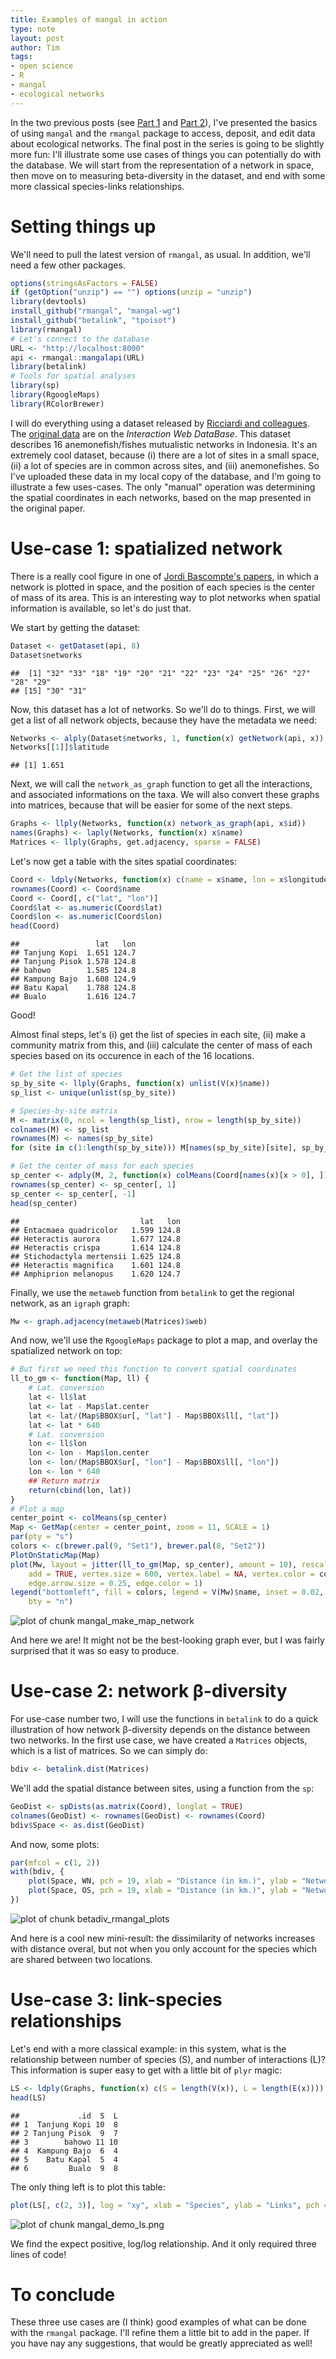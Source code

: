 ```yaml
---
title: Examples of mangal in action
type: note
layout: post
author: Tim
tags:
- open science
- R
- mangal
- ecological networks
---
```


In the two previous posts (see [Part 1][p1] and [Part 2][p2]), I've presented
the basics of using `mangal` and the `rmangal` package to access, deposit, and
edit data about ecological networks. The final post in the series is going to be
slightly more fun: I'll illustrate some use cases of things you can potentially
do with the database. We will start from the representation of a network in
space, then move on to measuring beta-diversity in the dataset, and end with
some more classical species-links relationships.

# Setting things up

We'll need to pull the latest version of `rmangal`, as usual. In addition, we'll
need a few other packages.


~~~ r
options(stringsAsFactors = FALSE)
if (getOption("unzip") == "") options(unzip = "unzip")
library(devtools)
install_github("rmangal", "mangal-wg")
install_github("betalink", "tpoisot")
library(rmangal)
# Let's connect to the database
URL <- "http://localhost:8000"
api <- rmangal::mangalapi(URL)
library(betalink)
# Tools for spatial analyses
library(sp)
library(RgoogleMaps)
library(RColorBrewer)
~~~


I will do everything using a dataset released by [Ricciardi and
colleagues][ric]. The [original data][od] are on the *Interaction Web DataBase*.
This dataset describes 16 anemonefish/fishes mutualistic networks in Indonesia.
It's an extremely cool dataset, because (i) there are a lot of sites in a small
space, (ii) a lot of species are in common across sites, and (iii)
anemonefishes. So I've uploaded these data in my local copy of the database, and
I'm going to illustrate a few uses-cases. The only "manual" operation was
determining the spatial coordinates in each networks, based on the map presented
in the original paper.

[ric]: http://dx.doi.org/10.1007/s10641-010-9606-0

# Use-case 1: spatialized network

There is a really cool figure in one of [Jordi Bascompte's papers][bas], in
which a network is plotted in space, and the position of each species is the
center of mass of its area. This is an interesting way to plot networks when
spatial information is available, so let's do just that.

[bas]: http://dx.doi.org/10.1126/science.1170749

We start by getting the dataset:


~~~ r
Dataset <- getDataset(api, 8)
Dataset$networks
~~~

~~~
##  [1] "32" "33" "18" "19" "20" "21" "22" "23" "24" "25" "26" "27" "28" "29"
## [15] "30" "31"
~~~


Now, this dataset has a lot of networks. So we'll do to things. First, we will get a list of all network objects, because they have the metadata we need:


~~~r
Networks <- alply(Dataset$networks, 1, function(x) getNetwork(api, x))
Networks[[1]]$latitude
~~~

~~~
## [1] 1.651
~~~


Next, we will call the `network_as_graph` function to get all the interactions, and associated informations on the taxa. We will also convert these graphs into matrices, because that will be easier for some of the next steps.


~~~r
Graphs <- llply(Networks, function(x) network_as_graph(api, x$id))
names(Graphs) <- laply(Networks, function(x) x$name)
Matrices <- llply(Graphs, get.adjacency, sparse = FALSE)
~~~


Let's now get a table with the sites spatial coordinates:


~~~r
Coord <- ldply(Networks, function(x) c(name = x$name, lon = x$longitude, lat = x$latitude))
rownames(Coord) <- Coord$name
Coord <- Coord[, c("lat", "lon")]
Coord$lat <- as.numeric(Coord$lat)
Coord$lon <- as.numeric(Coord$lon)
head(Coord)
~~~

~~~
##                 lat   lon
## Tanjung Kopi  1.651 124.7
## Tanjung Pisok 1.578 124.8
## bahowo        1.585 124.8
## Kampung Bajo  1.608 124.9
## Batu Kapal    1.788 124.8
## Bualo         1.616 124.7
~~~


Good!

Almost final steps, let's (i) get the list of species in each site, (ii) make a community matrix from this, and (iii) calculate the center of mass of each species based on its occurence in each of the 16 locations.


~~~r
# Get the list of species
sp_by_site <- llply(Graphs, function(x) unlist(V(x)$name))
sp_list <- unique(unlist(sp_by_site))

# Species-by-site matrix
M <- matrix(0, ncol = length(sp_list), nrow = length(sp_by_site))
colnames(M) <- sp_list
rownames(M) <- names(sp_by_site)
for (site in c(1:length(sp_by_site))) M[names(sp_by_site)[site], sp_by_site[[site]]] = 1

# Get the center of mass for each species
sp_center <- adply(M, 2, function(x) colMeans(Coord[names(x)[x > 0], ]))
rownames(sp_center) <- sp_center[, 1]
sp_center <- sp_center[, -1]
head(sp_center)
~~~

~~~
##                           lat   lon
## Entacmaea quadricolor   1.599 124.8
## Heteractis aurora       1.677 124.8
## Heteractis crispa       1.614 124.8
## Stichodactyla mertensii 1.625 124.8
## Heteractis magnifica    1.601 124.8
## Amphiprion melanopus    1.620 124.7
~~~


Finally, we use the `metaweb` function from `betalink` to get the regional network, as an `igraph` graph:


~~~r
Mw <- graph.adjacency(metaweb(Matrices)$web)
~~~


And now, we'll use the `RgoogleMaps` package to plot a map, and overlay the spatialized network on top:


~~~r
# But first we need this function to convert spatial coordinates
ll_to_gm <- function(Map, ll) {
    # Lat. conversion
    lat <- ll$lat
    lat <- lat - Map$lat.center
    lat <- lat/(Map$BBOX$ur[, "lat"] - Map$BBOX$ll[, "lat"])
    lat <- lat * 640
    # Lat. conversion
    lon <- ll$lon
    lon <- lon - Map$lon.center
    lon <- lon/(Map$BBOX$ur[, "lon"] - Map$BBOX$ll[, "lon"])
    lon <- lon * 640
    ## Return matrix
    return(cbind(lon, lat))
}
# Plot a map
center_point <- colMeans(sp_center)
Map <- GetMap(center = center_point, zoom = 11, SCALE = 1)
par(pty = "s")
colors <- c(brewer.pal(9, "Set1"), brewer.pal(8, "Set2"))
PlotOnStaticMap(Map)
plot(Mw, layout = jitter(ll_to_gm(Map, sp_center), amount = 10), rescale = FALSE,
    add = TRUE, vertex.size = 600, vertex.label = NA, vertex.color = colors,
    edge.arrow.size = 0.25, edge.color = 1)
legend("bottomleft", fill = colors, legend = V(Mw)$name, inset = 0.02, cex = 0.7,
    bty = "n")
~~~

![plot of chunk mangal_make_map_network](/rfig/mangal_make_map_network.png)


And here we are! It might not be the best-looking graph ever, but I was fairly surprised that it was so easy to produce.

# Use-case 2: network &beta;-diversity

For use-case number two, I will use the functions in `betalink` to do a quick illustration of how network &beta;-diversity depends on the distance between two networks. In the first use case, we have created a `Matrices` objects, which is a list of matrices. So we can simply do:


~~~r
bdiv <- betalink.dist(Matrices)
~~~


We'll add the spatial distance between sites, using a function from the `sp`:


~~~r
GeoDist <- spDists(as.matrix(Coord), longlat = TRUE)
colnames(GeoDist) <- rownames(GeoDist) <- rownames(Coord)
bdiv$Space <- as.dist(GeoDist)
~~~


And now, some plots:


~~~r
par(mfcol = c(1, 2))
with(bdiv, {
    plot(Space, WN, pch = 19, xlab = "Distance (in km.)", ylab = "Network dissim. (all species)")
    plot(Space, OS, pch = 19, xlab = "Distance (in km.)", ylab = "Network dissim. (common species)")
})
~~~

![plot of chunk betadiv_rmangal_plots](/rfig/betadiv_rmangal_plots.png)


And here is a cool new mini-result: the dissimilarity of networks increases with distance overal, but not when you only account for the species which are shared between two locations.

# Use-case 3: link-species relationships

Let's end with a more classical example: in this system, what is the relationship between number of species (S), and number of interactions (L)? This information is super easy to get with a little bit of `plyr` magic:


~~~r
LS <- ldply(Graphs, function(x) c(S = length(V(x)), L = length(E(x))))
head(LS)
~~~

~~~
##             .id  S  L
## 1  Tanjung Kopi 10  8
## 2 Tanjung Pisok  9  7
## 3        bahowo 11 10
## 4  Kampung Bajo  6  4
## 5    Batu Kapal  5  4
## 6         Bualo  9  8
~~~


The only thing left is to plot this table:


~~~r
plot(LS[, c(2, 3)], log = "xy", xlab = "Species", ylab = "Links", pch = 19)
~~~

![plot of chunk mangal_demo_ls.png](/rfig/mangal_demo_ls_png.png)


We find the expect positive, log/log relationship. And it only required three lines of code!

# To conclude

These three use cases are (I think) good examples of what can be done with the `rmangal` package. I'll refine them a little bit to add in the paper. If you have nay any suggestions, that would be greatly appreciated as well!

[p1]: http://timotheepoisot.fr/2014/01/07/mangal-database-networks/
[p2]: http://timotheepoisot.fr/2014/01/08/mangal-add-data/
[taxphyl]: http://ropensci.org/usecases/taxize_makephylo.html
[od]: http://www.nceas.ucsb.edu/interactionweb/html/ricciardi-et-al-2010.html
